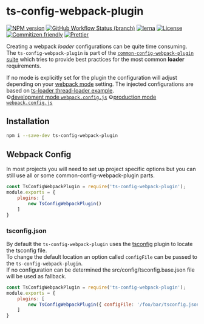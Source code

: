 # ts-config-webpack-plugin

[![NPM version](https://badge.fury.io/js/ts-config-webpack-plugin.svg)](https://www.npmjs.com/package/ts-config-webpack-plugin) 
[![GitHub Workflow Status (branch)](https://img.shields.io/github/workflow/status/namics/webpack-config-plugins/Node.js%20CI/master)](https://github.com/namics/webpack-config-plugins/actions?query=branch%3Amaster)
[![lerna](https://img.shields.io/badge/maintained%20with-lerna-cc00ff.svg)](https://lernajs.io/) 
[![License](https://img.shields.io/badge/license-MIT-green.svg)](http://opensource.org/licenses/MIT) 
[![Commitizen friendly](https://img.shields.io/badge/commitizen-friendly-brightgreen.svg)](http://commitizen.github.io/cz-cli/) 
[![Prettier](https://img.shields.io/badge/Code%20Style-Prettier-green.svg)](https://github.com/prettier/prettier)

Creating a webpack *loader* configurations can be quite time consuming.  
The `ts-config-webpack-plugin` is part of the [`common-config-webpack-plugin` suite](https://github.com/namics/webpack-config-plugins) which tries to provide best practices for the most common **loader** requirements.  

If no mode is explicitly set for the plugin the configuration will adjust depending on your [webpack mode](https://webpack.js.org/concepts/mode/) setting.
The injected configurations are based on [ts-loader thread-loader example](https://github.com/TypeStrong/ts-loader/tree/master/examples/thread-loader).  
⚙️[development mode `webpack.config.js`](https://github.com/namics/webpack-config-plugins/raw/master/packages/ts-config-webpack-plugin/config/development.config.js)
⚙️[production mode `webpack.config.js`](https://github.com/namics/webpack-config-plugins/raw/master/packages/ts-config-webpack-plugin/config/production.config.js)


## Installation

```bash
npm i --save-dev ts-config-webpack-plugin
```

## Webpack Config

In most projects you will need to set up project specific options but you can still use all or
some common-config-webpack-plugin parts.

```js
const TsConfigWebpackPlugin = require('ts-config-webpack-plugin');
module.exports = {
    plugins: [
        new TsConfigWebpackPlugin()
    ]
}
```

### tsconfig.json

By default the `ts-config-webpack-plugin` uses the [tsconfig](https://www.npmjs.com/package/tsconfig) plugin to locate the tsconfig file.  
To change the default location an option called `configFile` can be passed to the `ts-config-webpack-plugin`.  
If no configuration can be determined the src/config/tsconfig.base.json file will be used as fallback.

```js
const TsConfigWebpackPlugin = require('ts-config-webpack-plugin');
module.exports = {
    plugins: [
        new TsConfigWebpackPlugin({ configFile: '/foo/bar/tsconfig.json' })
    ]
}
```

